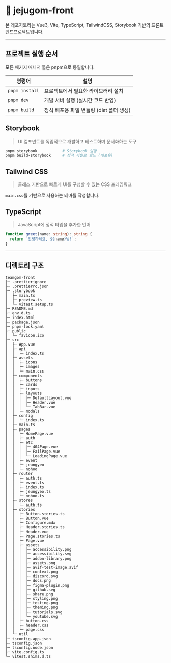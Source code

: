 # 🧸 jejugom-front

본 레포지토리는 Vue3, Vite, TypeScript, TailwindCSS, Storybook 기반의
프론트엔드프로젝트입니다.

---

## 프로젝트 실행 순서

모든 패키지 매니저 툴은 pnpm으로 통일합니다.

| 명령어         | 설명                                     |
| -------------- | ---------------------------------------- |
| `pnpm install` | 프로젝트에서 필요한 라이브러리 설치      |
| `pnpm dev`     | 개발 서버 실행 (실시간 코드 반영)        |
| `pnpm build`   | 정식 배포용 파일 번들링 (dist 폴더 생성) |

## Storybook

> UI 컴포넌트를 독립적으로 개발하고 테스트하며 문서화하는 도구

```bash
pnpm storybook           # Storybook 실행
pnpm build-storybook     # 정적 파일로 빌드 (배포용)
```

## Tailwind CSS

> 클래스 기반으로 빠르게 UI를 구성할 수 있는 CSS 프레임워크

`main.css`를 기반으로 사용하는 테마를 작성합니다.

## TypeScript

> JavaScript에 정적 타입을 추가한 언어

```ts
function greet(name: string): string {
  return `안녕하세요, ${name}님!`;
}
```

---

## 디렉토리 구조

```
teamgom-front
├─ .prettierignore
├─ .prettierrc.json
├─ .storybook
│  ├─ main.ts
│  ├─ preview.ts
│  └─ vitest.setup.ts
├─ README.md
├─ env.d.ts
├─ index.html
├─ package.json
├─ pnpm-lock.yaml
├─ public
│  └─ favicon.ico
├─ src
│  ├─ App.vue
│  ├─ api
│  │  └─ index.ts
│  ├─ assets
│  │  ├─ icons
│  │  ├─ images
│  │  └─ main.css
│  ├─ components
│  │  ├─ buttons
│  │  ├─ cards
│  │  ├─ inputs
│  │  ├─ layouts
│  │  │  ├─ DefaultLayout.vue
│  │  │  ├─ Header.vue
│  │  │  └─ TabBar.vue
│  │  └─ modals
│  ├─ config
│  │  └─ index.ts
│  ├─ main.ts
│  ├─ pages
│  │  ├─ HomePage.vue
│  │  ├─ auth
│  │  ├─ etc
│  │  │  ├─ 404Page.vue
│  │  │  ├─ FailPage.vue
│  │  │  └─ LoadingPage.vue
│  │  ├─ event
│  │  ├─ jeungyeo
│  │  └─ nohoo
│  ├─ router
│  │  ├─ auth.ts
│  │  ├─ event.ts
│  │  ├─ index.ts
│  │  ├─ jeungyeo.ts
│  │  └─ nohoo.ts
│  ├─ stores
│  │  └─ auth.ts
│  ├─ stories
│  │  ├─ Button.stories.ts
│  │  ├─ Button.vue
│  │  ├─ Configure.mdx
│  │  ├─ Header.stories.ts
│  │  ├─ Header.vue
│  │  ├─ Page.stories.ts
│  │  ├─ Page.vue
│  │  ├─ assets
│  │  │  ├─ accessibility.png
│  │  │  ├─ accessibility.svg
│  │  │  ├─ addon-library.png
│  │  │  ├─ assets.png
│  │  │  ├─ avif-test-image.avif
│  │  │  ├─ context.png
│  │  │  ├─ discord.svg
│  │  │  ├─ docs.png
│  │  │  ├─ figma-plugin.png
│  │  │  ├─ github.svg
│  │  │  ├─ share.png
│  │  │  ├─ styling.png
│  │  │  ├─ testing.png
│  │  │  ├─ theming.png
│  │  │  ├─ tutorials.svg
│  │  │  └─ youtube.svg
│  │  ├─ button.css
│  │  ├─ header.css
│  │  └─ page.css
│  └─ util
├─ tsconfig.app.json
├─ tsconfig.json
├─ tsconfig.node.json
├─ vite.config.ts
└─ vitest.shims.d.ts

```
